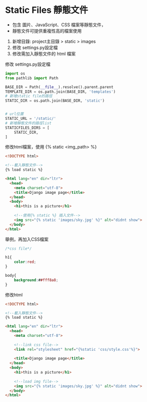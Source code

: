 # Static Files 靜態文件
* 包含 圖片、JavaScript、CSS 檔案等靜態文件，
* 靜態文件可提供重複性高的檔案使用

1. 新增目錄: project主目錄 > static > images
2. 修改 settings.py設定檔
3. 修改需加入靜態文件的 html 檔案

修改 settings.py設定檔
```python
import os
from pathlib import Path

BASE_DIR = Path(__file__).resolve().parent.parent
TEMPLATE_DIR = os.path.join(BASE_DIR, 'templates')
# 新增static file的路徑
STATIC_DIR = os.path.join(BASE_DIR, 'static')


# url位置
STATIC_URL = '/static/'    
# 新增靜態文件的路徑list
STATICFILES_DIRS = [
    STATIC_DIR,
]
```
修改html檔案，使用 {% static <img_path> %}
```html
<!DOCTYPE html>

<!--載入靜態文件-->
{% load static %}

<html lang="en" dir="ltr">
  <head>
    <meta charset="utf-8">
    <title>Django image page</title>
  </head>
  <body>
    <h1>this is a picture</h1>
    
    <!--使用{% static %} 插入文件-->
    <img src="{% static 'images/sky.jpg' %}" alt="didnt show">
  </body>
</html>
```
舉例，再加入CSS檔案
```css
/*css file*/

h1{
    color:red;
}

body{
    background:##fff8a8;
}
```
修改html
```html
<!DOCTYPE html>

<!--載入靜態文件-->
{% load static %}

<html lang="en" dir="ltr">
  <head>
    <meta charset="utf-8">
    
    <!--link css file-->
    <link rel="stylesheet" href="{%static 'css/style.css'%}">
    
    <title>Django image page</title>
  </head>
  <body>
    <h1>this is a picture</h1>
    
    <!--load img file-->
    <img src="{% static 'images/sky.jpg' %}" alt="didnt show">
  </body>
</html>
```